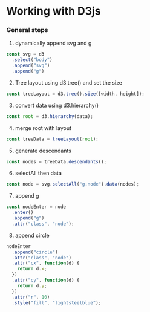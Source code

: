# Working with D3js

### General steps
1. dynamically append svg and g
```javascript
const svg = d3
  .select("body")
  .append("svg")
  .append("g")
```
2. Tree layout using d3.tree() and set the size
```javascript
const treeLayout = d3.tree().size([width, height]);
```
3. convert data using d3.hierarchy()
```javascript
const root = d3.hierarchy(data);
```
4. merge root with layout
```javascript
const treeData = treeLayout(root);

```
5. generate descendants
```javascript
const nodes = treeData.descendants();
```
6. selectAll then data
```javascript
const node = svg.selectAll("g.node").data(nodes);
```
7. append g
```javascript
const nodeEnter = node
  .enter()
  .append("g")
  .attr("class", "node");
```
8. append circle
```javascript
nodeEnter
  .append("circle")
  .attr("class", "node")
  .attr("cx", function(d) {
    return d.x;
  })
  .attr("cy", function(d) {
    return d.y;
  })
  .attr("r", 10)
  .style("fill", "lightsteelblue");
```